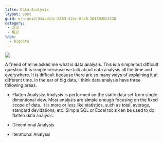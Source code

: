 ```yaml
---
title: Data Analysis 
layout: post
guid: urn:uuid:04aadc1c-8153-42ec-8c45-201502061130
category:
 - 活动
 - 培训
tags:
  - bigdata
---
```


![](/images/Data-Analysis.jpg)


A friend of mine asked me what is data analysis. This is a simple but difficult question. It is simple because we talk about data analysis all the time and everywhere. It is difficult because there are so many ways of explaining it at different time. In the ear of big data, I think data analysis have three following areas.

* Flatten Analysis: Analysis is performed on the static data set from single dimentional view. Most analysis are simple enough focusing on the fixed scope of data. It is more or less like statistics, such as total, average, standard devidations, etc. Simple SQL or Excel tools can be used to do flatten data analysis.

* Dimentional Analysis

* Iterational Analysis